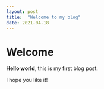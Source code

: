 ```yaml
---
layout: post
title:  "Welcome to my blog"
date: 2021-04-18
---
```


# Welcome

**Hello world**, this is my first blog post.

I hope you like it!
